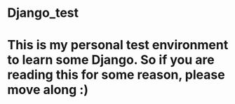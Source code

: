 # Django_test
# This is my personal test environment to learn some Django. So if you are reading this for some reason, please move along :)
